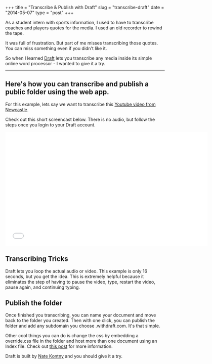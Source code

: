+++
title = "Transcribe & Publish with Draft"
slug = "transcribe-draft"
date = "2014-05-07"
type = "post"
+++ 

As a student intern with sports information, I used to have to transcribe coaches and players quotes for the media. I used an old recorder to rewind the tape.

It was full of frustration. But part of me misses transcribing those quotes. You can miss something even if you didn't like it. 

So when I learned [Draft](http://draftin.com) lets you transcribe any media inside its simple online word processor - I wanted to give it a try. 

* * * 

## Here's how you can transcribe and publish a public folder using the web app. 

For this example, lets say we want to transcribe this [Youtube video from Newcastle](https://www.youtube.com/watch?v=SGKcr4pmReU). 

Check out this short screencast below. There is no audio, but follow the steps once you login to your Draft account. 

<iframe src="//fast.wistia.net/embed/iframe/nutyqgboac?videoFoam=true" allowtransparency="true" frameborder="0" scrolling="no" class="wistia_embed" name="wistia_embed" allowfullscreen mozallowfullscreen webkitallowfullscreen oallowfullscreen msallowfullscreen width="640" height="360"></iframe><script src="//fast.wistia.net/assets/external/iframe-api-v1.js"></script>


## Transcribing Tricks 

Draft lets you loop the actual audio or video. This example is only 16 seconds, but you get the idea. This is extremely helpful because it eliminates the step of having to pause the video, type, restart the video, pause again, and continuing typing. 

## Publish the folder
Once finished you transcribing, you can name your document and move back to the folder you created. Then with one click, you can publish the folder and add any subdomain you choose .withdraft.com. It's that simple.   

Other cool things you can do is change the css by embedding a override.css file in the folder and host more than one document using an Index file. Check out [this post](http://ninjasandrobots.com/draft-announcements-job-board-draft-sites-editor-flow-and-more#draft-sites) for more information. 

Draft is built by [Nate Kontny](https://twitter.com/natekontny) and you should give it a try. 







